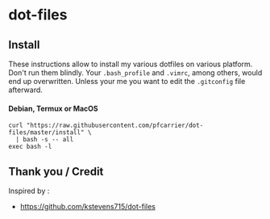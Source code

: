 # dot-files

## Install

These instructions allow to install my various dotfiles on various platform.
Don't run them blindly.  Your `.bash_profile` and `.vimrc`, among others,
would end up overwritten.  Unless your me you want to edit the `.gitconfig` file
afterward.

#### Debian, Termux or MacOS
  ```
  curl "https://raw.githubusercontent.com/pfcarrier/dot-files/master/install" \
    | bash -s -- all
  exec bash -l
  ```

## Thank you / Credit
Inspired by :
* https://github.com/kstevens715/dot-files
